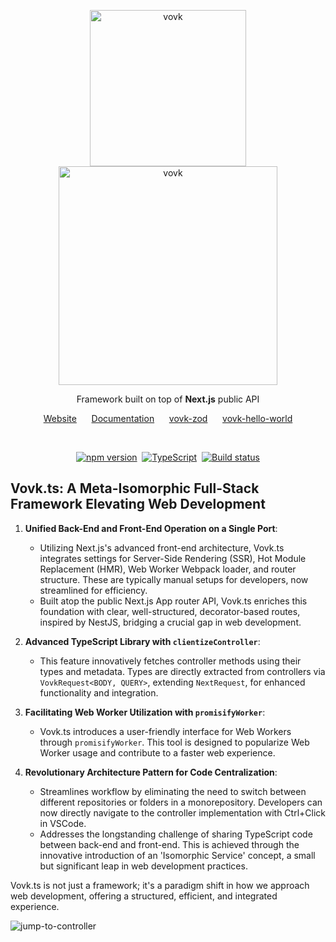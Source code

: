 <p align="center">
  <img width="250" alt="vovk" src="https://github.com/finom/vovk/assets/1082083/86bfbbbb-3600-435b-a74c-c07bd0c4af4b"> <br>
  <picture>
    <source width="350" media="(prefers-color-scheme: dark)" srcset="https://github.com/finom/vovk/assets/1082083/35887c40-ad37-42ca-b0b3-1d3ec359b090">
    <source width="350" media="(prefers-color-scheme: light)" srcset="https://github.com/finom/vovk/assets/1082083/e8e4b68d-b713-4562-a55b-407c68215513">
    <img width="350" alt="vovk" src="https://github.com/finom/vovk/assets/1082083/e8e4b68d-b713-4562-a55b-407c68215513">
  </picture>
</p>

<p align="center">
  Framework built on top of <strong>Next.js</strong> public API
</p>

<p align="center">
  <a href="https://vovk.dev/">Website</a>&nbsp;&nbsp;&nbsp;&nbsp;&nbsp;
  <a href="https://docs.vovk.dev/">Documentation</a>&nbsp;&nbsp;&nbsp;&nbsp;&nbsp;
  <a href="https://github.com/finom/vovk-zod">vovk-zod</a>&nbsp;&nbsp;&nbsp;&nbsp;&nbsp;
  <a href="https://github.com/finom/vovk-hello-world">vovk-hello-world</a>
</p>
<br>
<p align="center">
  <a href="https://www.npmjs.com/package/vovk"><img src="https://badge.fury.io/js/vovk.svg" alt="npm version" /></a>&nbsp;
  <a href="https://www.typescriptlang.org/"><img src="https://img.shields.io/badge/%3C%2F%3E-TypeScript-%230074c1.svg" alt="TypeScript" /></a>&nbsp;
  <a href="https://github.com/finom/vovk/actions/workflows/main.yml"><img src="https://github.com/finom/vovk/actions/workflows/main.yml/badge.svg" alt="Build status" /></a>
</p>


## Vovk.ts: A Meta-Isomorphic Full-Stack Framework Elevating Web Development

1. **Unified Back-End and Front-End Operation on a Single Port**: 
   - Utilizing Next.js's advanced front-end architecture, Vovk.ts integrates settings for Server-Side Rendering (SSR), Hot Module Replacement (HMR), Web Worker Webpack loader, and router structure. These are typically manual setups for developers, now streamlined for efficiency.
   - Built atop the public Next.js App router API, Vovk.ts enriches this foundation with clear, well-structured, decorator-based routes, inspired by NestJS, bridging a crucial gap in web development.

2. **Advanced TypeScript Library with `clientizeController`**:
   - This feature innovatively fetches controller methods using their types and metadata. Types are directly extracted from controllers via `VovkRequest<BODY, QUERY>`, extending `NextRequest`, for enhanced functionality and integration.

3. **Facilitating Web Worker Utilization with `promisifyWorker`**:
   - Vovk.ts introduces a user-friendly interface for Web Workers through `promisifyWorker`. This tool is designed to popularize Web Worker usage and contribute to a faster web experience.

4. **Revolutionary Architecture Pattern for Code Centralization**:
   - Streamlines workflow by eliminating the need to switch between different repositories or folders in a monorepository. Developers can now directly navigate to the controller implementation with Ctrl+Click in VSCode.
   - Addresses the longstanding challenge of sharing TypeScript code between back-end and front-end. This is achieved through the innovative introduction of an 'Isomorphic Service' concept, a small but significant leap in web development practices.

Vovk.ts is not just a framework; it's a paradigm shift in how we approach web development, offering a structured, efficient, and integrated experience.


![jump-to-controller](https://github.com/finom/vovk/assets/1082083/6d73e28d-2634-4c52-b895-4fdf55240307)
